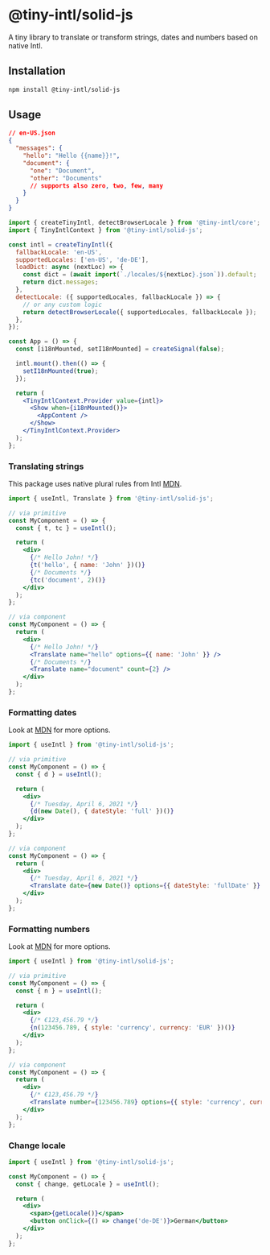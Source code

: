# @tiny-intl/solid-js

A tiny library to translate or transform strings, dates and numbers based on native Intl.

## Installation

```bash
npm install @tiny-intl/solid-js
```

## Usage

```json
// en-US.json
{
  "messages": {
    "hello": "Hello {{name}}!",
    "document": {
      "one": "Document",
      "other": "Documents"
      // supports also zero, two, few, many
    }
  }
}
```

```jsx
import { createTinyIntl, detectBrowserLocale } from '@tiny-intl/core';
import { TinyIntlContext } from '@tiny-intl/solid-js';

const intl = createTinyIntl({
  fallbackLocale: 'en-US',
  supportedLocales: ['en-US', 'de-DE'],
  loadDict: async (nextLoc) => {
    const dict = (await import(`./locales/${nextLoc}.json`)).default;
    return dict.messages;
  },
  detectLocale: ({ supportedLocales, fallbackLocale }) => {
    // or any custom logic
    return detectBrowserLocale({ supportedLocales, fallbackLocale });
  },
});

const App = () => {
  const [i18nMounted, setI18nMounted] = createSignal(false);

  intl.mount().then(() => {
    setI18nMounted(true);
  });

  return (
    <TinyIntlContext.Provider value={intl}>
      <Show when={i18nMounted()}>
        <AppContent />
      </Show>
    </TinyIntlContext.Provider>
  );
};
```

### Translating strings

This package uses native plural rules from Intl [MDN](https://developer.mozilla.org/en-US/docs/Web/JavaScript/Reference/Global_Objects/Intl/PluralRules).

```jsx
import { useIntl, Translate } from '@tiny-intl/solid-js';

// via primitive
const MyComponent = () => {
  const { t, tc } = useIntl();

  return (
    <div>
      {/* Hello John! */}
      {t('hello', { name: 'John' })()}
      {/* Documents */}
      {tc('document', 2)()}
    </div>
  );
};

// via component
const MyComponent = () => {
  return (
    <div>
      {/* Hello John! */}
      <Translate name="hello" options={{ name: 'John' }} />
      {/* Documents */}
      <Translate name="document" count={2} />
    </div>
  );
};
```

### Formatting dates

Look at [MDN](https://developer.mozilla.org/en-US/docs/Web/JavaScript/Reference/Global_Objects/Intl/DateTimeFormat) for more options.

```jsx
import { useIntl } from '@tiny-intl/solid-js';

// via primitive
const MyComponent = () => {
  const { d } = useIntl();

  return (
    <div>
      {/* Tuesday, April 6, 2021 */}
      {d(new Date(), { dateStyle: 'full' })()}
    </div>
  );
};

// via component
const MyComponent = () => {
  return (
    <div>
      {/* Tuesday, April 6, 2021 */}
      <Translate date={new Date()} options={{ dateStyle: 'fullDate' }} />
    </div>
  );
};
```

### Formatting numbers

Look at [MDN](https://developer.mozilla.org/en-US/docs/Web/JavaScript/Reference/Global_Objects/Intl/NumberFormat) for more options.

```jsx
import { useIntl } from '@tiny-intl/solid-js';

// via primitive
const MyComponent = () => {
  const { n } = useIntl();

  return (
    <div>
      {/* €123,456.79 */}
      {n(123456.789, { style: 'currency', currency: 'EUR' })()}
    </div>
  );
};

// via component
const MyComponent = () => {
  return (
    <div>
      {/* €123,456.79 */}
      <Translate number={123456.789} options={{ style: 'currency', currency: 'EUR' }} />
    </div>
  );
};
```

### Change locale

```jsx
import { useIntl } from '@tiny-intl/solid-js';

const MyComponent = () => {
  const { change, getLocale } = useIntl();

  return (
    <div>
      <span>{getLocale()}</span>
      <button onClick={() => change('de-DE')}>German</button>
    </div>
  );
};
```
